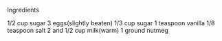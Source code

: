 Ingredients 

1/2 cup sugar
3 eggs(slightly beaten)
1/3 cup sugar
1 teaspoon vanilla
1/8 teaspoon salt
2 and 1/2 cup milk(warm)
1 ground nutmeg